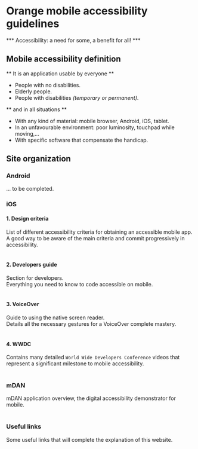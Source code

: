 # Orange mobile accessibility guidelines

<script>$(document).ready(function () {
    setBreadcrumb([{"label":"Presentation"}]);
});</script>

*** Accessibility: a need for some, a benefit for all! ***

## Mobile accessibility definition
** It is an application usable by everyone **

- People with no disabilities.
- Elderly people.
- People with disabilities *(temporary or permanent)*.

** and in all situations **

- With any kind of material: mobile browser, Android, iOS, tablet.
- In an unfavourable environment: poor luminosity, touchpad while moving,...
- With specific software that compensate the handicap.

## Site organization

### Android
... to be completed.

### iOS
#### 1. Design criteria
List of different accessibility criteria for obtaining an accessible mobile app.
</br>A good way to be aware of the main criteria and commit progressively in accessibility. 
</br></br>
#### 2. Developers guide
Section for developers.
</br>Everything you need to know to code accessible on mobile.
</br></br>
#### 3. VoiceOver
Guide to using the native screen reader.
</br>Details all the necessary gestures for a VoiceOver complete mastery.
</br></br>
#### 4. WWDC
Contains many detailed `World Wide Developers Conference` videos that represent a significant milestone to mobile accessibility.
</br></br>
### mDAN
mDAN application overview, the digital accessibility demonstrator for mobile.
</br></br>
### Useful links
Some useful links that will complete the explanation of this website.

<!--  This file is part of a11y-guidelines | Our vision of mobile & web accessibility guidelines and best practices, with valid/invalid examples.
 Copyright (C) 2016  Orange SA
 See the Creative Commons Legal Code Attribution-ShareAlike 3.0 Unported License for more details (LICENSE file). -->